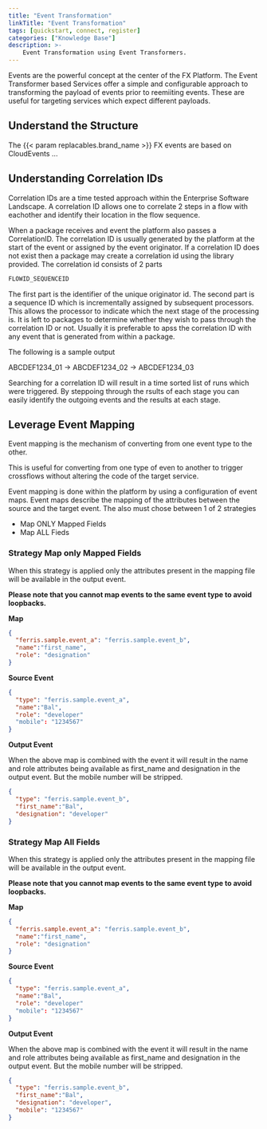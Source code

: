 ```yaml
---
title: "Event Transformation"
linkTitle: "Event Transformation"
tags: [quickstart, connect, register] 
categories: ["Knowledge Base"]
description: >-
    Event Transformation using Event Transformers.
---
```




Events are the powerful concept at the center of the FX Platform. The Event Transformer based Services offer a simple and configurable approach to transforming the payload of events prior to reemiiting events. These are useful for targeting services which expect different payloads.



## Understand the Structure

The {{< param replacables.brand_name  >}} FX events are based on CloudEvents ... 



## Understanding Correlation IDs

Correlation IDs are a time tested approach within the Enterprise Software Landscape. A correlation ID allows one to correlate 2 steps in a flow with eachother and identify their location in the flow sequence. 

When a package receives and event the platform also passes a CorrelationID. The correlation ID is usually generated by the platform at the start of the event or assigned by the event originator. If a correlation ID does not exist then a package may create a correlation id using the library provided. The correlation id consists of 2 parts

```python
FLOWID_SEQUENCEID
```



The first part is the identifier of the unique originator id. The second part is a sequence ID which is incrementally assigned by subsequent processors. This allows the processor to indicate which the next stage of the processing is. It is left to packages to determine whether they wish to pass through the correlation ID or not. Usually it is preferable to apss the correlation ID with any event that is generated from within a package. 



The following is a sample output

ABCDEF1234_01 -> ABCDEF1234_02 -> ABCDEF1234_03

Searching for a correlation ID will result in a time sorted list of runs which were triggered. By steppoing through the rsults of each stage you can easily identify the outgoing events and the results at each stage.



## Leverage Event Mapping

Event mapping is the mechanism of converting from one event type to the other. 

This is useful for converting from one type of even to another to trigger crossflows without altering the code of the target service. 

Event mapping is done within the platform by using a configuration of event maps. Event maps describe the mapping of the attributes between the source and the target event. The also must chose between 1 of 2 strategies

* Map ONLY Mapped Fields
* Map ALL Fieds



### Strategy Map only Mapped Fields

When this strategy is applied only the attributes present in the mapping file will be available in the output event. 

**Please note that you cannot map events to the same event type to avoid loopbacks.**

**Map**

```json
{
  "ferris.sample.event_a": "ferris.sample.event_b",
  "name":"first_name",
  "role": "designation"
}
```

**Source Event**

```json
{
  "type": "ferris.sample.event_a",
  "name":"Bal",
  "role": "developer"
  "mobile": "1234567"
}
```

**Output Event**

When the above map is combined with the event it will result in the name and role attributes being available as first_name and designation in the output event. But the mobile number will be stripped.

```json
{
  "type": "ferris.sample.event_b",
  "first_name":"Bal",
  "designation": "developer"
}
```

### Strategy Map All Fields



When this strategy is applied only the attributes present in the mapping file will be available in the output event. 

**Please note that you cannot map events to the same event type to avoid loopbacks.**

**Map**

```json
{
  "ferris.sample.event_a": "ferris.sample.event_b",
  "name":"first_name",
  "role": "designation"
}
```

**Source Event**

```json
{
  "type": "ferris.sample.event_a",
  "name":"Bal",
  "role": "developer"
  "mobile": "1234567"
}
```

**Output Event**

When the above map is combined with the event it will result in the name and role attributes being available as first_name and designation in the output event. But the mobile number will be stripped.

```json
{
  "type": "ferris.sample.event_b",
  "first_name":"Bal",
  "designation": "developer",
  "mobile": "1234567"
}
```



